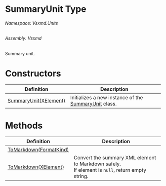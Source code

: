 <a name='T-Vsxmd-Units-SummaryUnit'></a>
# SummaryUnit Type

###### Namespace:  Vsxmd.Units

###### Assembly:  Vsxmd

Summary unit.

# Constructors

| Definition | Description |
|-|-|
| [SummaryUnit(XElement)](Constructors/Constructors.md) | Initializes a new instance of the [SummaryUnit](#) class. |

# Methods

| Definition | Description |
|-|-|
| [ToMarkdown(FormatKind)](Methods/ToMarkdown.md) |  |
| [ToMarkdown(XElement)](Methods/ToMarkdown.md) | Convert the summary XML element to Markdown safely.<br/>If element is `null`, return empty string. |
